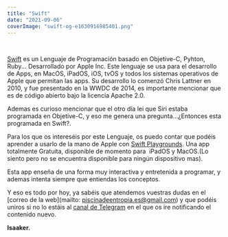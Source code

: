```yaml
---
title: "Swift"
date: "2021-09-06"
coverImage: "swift-og-e1630916985401.png"
---
```


 

[Swift](https://swift.org) es un Lenguaje de Programación basado en Objetive-C, Pyhton, Ruby... Desarrollado por Apple Inc. Este lenguaje se usa para el desarrollo de Apps, en MacOS, iPadOS, iOS, tvOS y todos los sistemas operativos de Apple que permitan las apps. Su desarrollo lo comenzó Chris Lattner en 2010, y fue presentado en la WWDC de 2014, es importante mencionar que es de código abierto bajo la licencia Apache 2.0.

Ademas es curioso mencionar que el otro día lei que Siri estaba programada en Objetive-C, y eso me genera una pregunta...¿Entonces esta programada en Swift?.

Para los que os intereséis por este Lenguaje, os puedo contar que podéis aprender a usarlo de la mano de Apple con [Swift Playgrounds](https://www.apple.com/swift/playgrounds/). Una app totalmente Gratuita, disponible de momento para  iPadOS y MacOS.(Lo siento pero no se encuentra disponible para ningún dispositivo mas).

Esta app enseña de una forma muy interactiva y entretenida a programar, y ademas intenta siempre que entiendas los conceptos.

Y eso es todo por hoy, ya sabéis que atendemos vuestras dudas en el [correo de la web](mailto: piscinadeentropia.es@gmail.com) y que podéis uniros si no lo estáis al [canal de Telegram](http://t.me/piscinadeentropia.es) en el que os ire notificando el contenido nuevo.

**Isaaker.**
